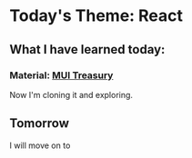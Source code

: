 # Today's Theme: React

## What I have learned today:
### Material: [MUI Treasury](https://github.com/siriwatknp/mui-treasury)
Now I'm cloning it and exploring.

## Tomorrow
I will move on to []()
